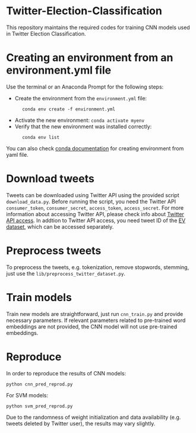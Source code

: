 # Twitter-Election-Classification

This repository maintains the required codes for training CNN models used in Twitter Election Classification.

# Creating an environment from an environment.yml file

Use the terminal or an Anaconda Prompt for the following steps:

- Create the environment from the ``environment.yml`` file:
```
      conda env create -f environment.yml
```
- Activate the new environment: ``conda activate myenv``
- Verify that the new environment was installed correctly:

```
      conda env list
```
You can also check [conda documentation](https://docs.conda.io/projects/conda/en/latest/user-guide/tasks/manage-environments.html#creating-an-environment-from-an-environment-yml-file) for creating environment from yaml file.

# Download tweets
Tweets can be downloaded using Twitter API using the provided script ``download_data.py``. Before running the script, you need the Twitter API ``consumer_token``, ``consumer_secret``, ``access_token``, ``access_secret``. For more information about accessing Twitter API, please check info about [Twitter API access](https://developer.twitter.com/en/apply-for-access.html).
In addtion to Twitter API access, you need tweet ID of the [EV dataset](http://researchdata.gla.ac.uk/564/), which can be accessed separately. 

# Preprocess tweets
To preprocess the tweets, e.g. tokenization, remove stopwords, stemming, just use the ```lib/preprocess_twitter_dataset.py```.

# Train models
Train new models are straightforward, just run ``` cnn_train.py ``` and provide necessary parameters. If relevant parameters related to pre-trained word embeddings are not provided,
the CNN model will not use pre-trained embeddings.

# Reproduce
In order to reproduce the results of CNN models:
```
python cnn_pred_reprod.py
``` 
For SVM models:
```
python svm_pred_reprod.py
```
Due to the randomness of weight initialization and data availability (e.g. tweets deleted by Twitter user), the results may vary slightly.

 
